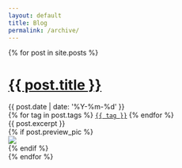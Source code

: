 ```yaml
---
layout: default
title: Blog
permalink: /archive/
---
```


<div class="previews">  
  {% for post in site.posts %}
  <div class="preview">
    <h1 class="post-title">
      <a class="post-link" href="{{ post.url }}">{{ post.title }}</a>
    </h1>
    <div class="preview-content">
      <div class="preview-excerpt">
        <div class="post-meta">
          <div class="post-date">
            <i class="fa fa-calendar-o"></i>   {{ post.date | date: '%Y-%m-%d' }}
          </div>
          <div class="post-tags">
            <i class="fa fa-tags"></i>
            {% for tag in post.tags %}
              <!--<span>{{tag}}</span>-->
              <span><a href="/tag/{{ tag }}"><code class="highligher"><nobr>{{ tag }}</nobr></code></a></span>
            {% endfor %}
          </div>
        </div>
        {{ post.excerpt }}        
      </div>
      {% if post.preview_pic %}
        <div class="preview-pic">
          <a href="{{ post.url }}">
            <img style="margin:auto" src="{{ post.preview_pic }}">
          </a>
        </div>
      {% endif %}
    </div>
  </div>
  {% endfor %}
</div>

<!--
<div class="pagination">
  {% if paginator.next_page %}
    <a class="nav-link" href="/blog/p{{ paginator.next_page }}/">&#8592; previous</a>
  {% endif %}
  {% if paginator.previous_page %}
    {% if paginator.page == 2 %}
      <a class="nav-link" href="/">next &#8594;</a>
    {% else %}
      <a class="nav-link" href="/blog/p{{paginator.previous_page}}/">next &#8594;</a>
    {% endif %}
  {% endif %}
</div>
-->